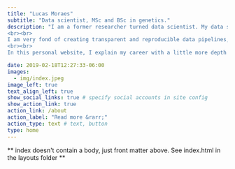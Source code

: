 ```yaml
---
title: "Lucas Moraes"
subtitle: "Data scientist, MSc and BSc in genetics."
description: "I am a former researcher turned data scientist. My data science journey started back in 2009 when I did research for my undergraduate project using bayesian inference. During that time I learned a wide array of techniques still very important in data science.
<br><br>
I am very fond of creating transparent and reproducible data pipelines, with the goal of making results and methods accessible and comprehensive to all.
<br><br>
In this personal website, I explain my career with a little more depth and make my contact available. [A straightforward version of my cv can be acessed here](https://www.lucasmoraes.io/cv/)."

date: 2019-02-18T12:27:33-06:00
images:
  - img/index.jpeg
image_left: true
text_align_left: true
show_social_links: true # specify social accounts in site config
show_action_link: true
action_link: /about
action_label: "Read more &rarr;"
action_type: text # text, button
type: home
---
```


** index doesn't contain a body, just front matter above.
See index.html in the layouts folder **
